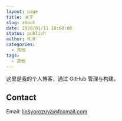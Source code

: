```yaml
---
layout: page
title: 关于
slug: about
date: 2020/01/11 18:00:00
status: publish
author: H.H
categories: 
  - 其他
tags: 
  - 其他
---
```


这里是我的个人博客，通过 GitHub 管理与构建。


## Contact

Email: linsyorozuya@foxmail.com 



